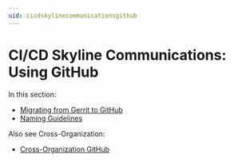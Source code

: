 ```yaml
---
uid: cicdskylinecommunicationsgithub
---
```


# CI/CD Skyline Communications: Using GitHub

In this section:

- [Migrating from Gerrit to GitHub](xref:migration_from_gerrit_to_github)
- [Naming Guidelines](xref:Using_GitHub_for_CICD)

Also see Cross-Organization:

- [Cross-Organization GitHub](xref:cicdcrossorganizationgithub)
